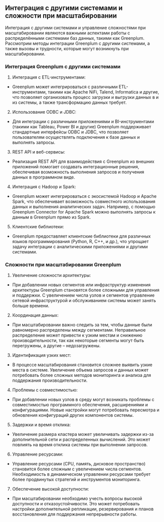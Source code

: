 ## Интеграция с другими системами и сложности при масштабировании

Интеграция с другими системами и управление сложностями при масштабировании являются важными аспектами работы с распределёнными системами баз данных, такими как Greenplum. Рассмотрим методы интеграции Greenplum с другими системами, а также вызовы и трудности, которые могут возникнуть при масштабировании.

### Интеграция Greenplum с другими системами

1. Интеграция с ETL-инструментами:
- Greenplum может интегрироваться с различными ETL-инструментами, такими как Apache NiFi, Talend, Informatica и другие, что позволяет организовать процесс загрузки и выгрузки данных в и из системы, а также трансформацию данных требует.

2. Использование ODBC и JDBC:
- Для интеграции с различными приложениями и BI-инструментами (такими как Tableau, Power BI и другие) Greenplum поддерживает стандартные интерфейсы ODBC и JDBC, что позволяет пользователям осуществлять подключения к базе данных и выполнять запросы.

3. REST API и веб-сервисы:
- Реализация REST API для взаимодействия с Greenplum из внешних приложений помогает создавать интеграционные решения, обеспечивая возможность выполнения запросов и получения данных в программном виде.

4. Интеграция с Hadoop и Spark:
- Greenplum может интегрироваться с экосистемой Hadoop и Apache Spark, что обеспечивает возможность совместного использования данных и выполнения аналитических задач. Например, с помощью Greenplum Connector for Apache Spark можно выполнять запросы к данным в Greenplum прямо из Spark.

5. Клиентские библиотеки:
- Greenplum предоставляет клиентские библиотеки для различных языков программирования (Python, R, C++, и др.), что упрощает задачу интеграции с аналитическими приложениями и другими системами.

### Сложности при масштабировании Greenplum

1. Увеличение сложности архитектуры:
- При добавлении новых сегментов или инфраструктур изменения архитектуры Greenplum становятся более сложными для управления и поддержки. С увеличением числа узлов и сегментов управление сетевой инфраструктурой и обслуживанием системы может занять больше времени.

2. Координация данных:
- При масштабировании важно следить за тем, чтобы данные были равномерно распределены между сегментами. Неправильное распределение может привести к узким местам и снижению производительности, так как некоторые сегменты могут быть перегружены, а другие – недозагружены.

3. Идентификация узких мест:
- В процессе масштабирования становится сложнее выявить узкие места в системе. Увеличение объема запросов и данных может потребовать более сложных методов мониторинга и анализа для поддержания производительности.

4. Проблемы с совместимостью:
- При добавлении новых узлов в среду могут возникать проблемы с совместимостью программного обеспечения, расширениями и конфигурациями. Новые настройки могут потребовать пересмотра и обновления конфигураций других компонентов системы.

5. Задержки и время отклика:
- Увеличение размера кластера может увеличивать задержки из-за дополнительной сети и распределенных вычислений. Это может повлиять на время отклика системы при выполнении запросов.

6. Управление ресурсами:
- Управление ресурсами (CPU, память, дисковое пространство) становится более сложным с увеличением числа сегментов. Необходимость в динамическом управлении ресурсами требует более продвинутых стратегий и инструментов мониторинга.

7. Обеспечение высокой доступности:
- При масштабировании необходимо учесть вопросы высокой доступности и отказоустойчивости. Это может потребовать настройки дополнительной репликации, резервирования и планов восстановления для поддержания непрерывности работы.
